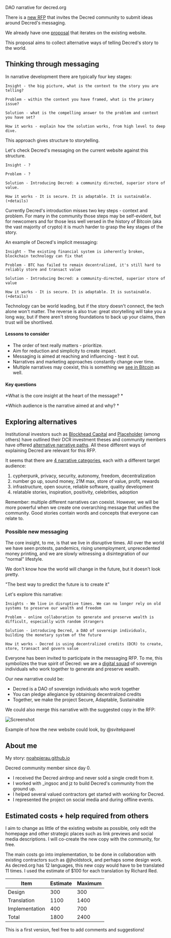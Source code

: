 DAO narrative for decred.org

There is a [new RFP](https://proposals.decred.org/proposals/91becea) that invites the Decred community to submit ideas around Decred's messaging. 

We already have one [proposal](https://proposals.decred.org/proposals/f0a00d5) that iterates on the existing website.

This proposal aims to collect alternative ways of telling Decred's story to the world.

## Thinking through messaging

In narrative development there are typically four key stages: 

    Insight - the big picture, what is the context to the story you are telling?

    Problem - within the context you have framed, what is the primary issue?

    Solution - what is the compelling answer to the problem and context you have set?

    How it works - explain how the solution works, from high level to deep dive.

This approach gives structure to storytelling.

Let's check Decred's messaging on the current website against this structure.

    Insight - ?

    Problem - ?

    Solution - Introducing Decred: a community directed, superior store of value.

    How it works - It is secure. It is adaptable. It is sustainable. (+details)

Currently Decred's introduction misses two key steps - context and problem. For many in the community those steps may be self-evident, but for newcomers and for those less well versed in the history of Bitcoin (aka the vast majority of crypto) it is much harder to grasp the key stages of the story.

An example of Decred's implicit messaging:

    Insight - The existing financial system is inherently broken, blockchain technology can fix that

    Problem - BTC has failed to remain decentralized, it's still hard to reliably store and transact value

    Solution - Introducing Decred: a community-directed, superior store of value

    How it works - It is secure. It is adaptable. It is sustainable. (+details)

Technology can be world leading, but if the story doesn't connect, the tech alone won't matter. The reverse is also true: great storytelling will take you a long way, but if there aren't strong foundations to back up your claims, then trust will be shortlived. 

#### Lessons to consider 

- The order of text really matters - prioritize. 
- Aim for reduction and simplicity to create impact. 
- Messaging is aimed at reaching and influencing - test it out. 
- Narratives and marketing approaches constantly change over time. 
- Multiple narratives may coexist, this is something we [see in Bitcoin](https://uncommoncore.co/visions-of-bitcoin-how-major-bitcoin-narratives-changed-over-time/) as well.

#### Key questions 

*What is the core insight at the heart of the message? *

*Which audience is the narrative aimed at and why? *

## Exploring alternatives 

Institutional investors such as [Blockhead Capital](https://www.blockheadcap.com/post/decred-investment-thesis) and [Placeholder](https://www.placeholder.vc/blog/2018/5/12/decred-investment-thesis) (among others) have outlined their DCR investment theses and community members have offered [alternative narrative paths](https://www.reddit.com/r/decred/comments/hg2a9k/forward_thinking_friday_decred_narratives_26_june/). All these different ways of explaining Decred are relevant for this RFP.

It seems that there are [4 narrative categories](https://github.com/decredcommunity/pr/issues/6), each with a different target audience: 

1. cypherpunk, privacy, security, autonomy, freedom, decentralization 
2. number go up, sound money, 21M max, store of value, profit, rewards
3. infrastructure, open source, reliable software, quality development 
4. relatable stories, inspiration, positivity, celebrities, adoption

Remember: multiple different narratives can coexist. However, we will be more powerful when we create one overarching message that unifies the community. Good stories contain words and concepts that everyone can relate to.

### Possible new messaging 

The core insight, to me, is that we live in disruptive times. All over the world we have seen protests, pandemics, rising unemployment, unprecedented money printing, and we are slowly witnessing a disintegration of our "normal" lifestyle. 

We don't know how the world will change in the future, but it doesn't look pretty. 

"The best way to predict the future is to create it"

Let's explore this narrative:

    Insights - We live in disruptive times. We can no longer rely on old systems to preserve our wealth and freedom

    Problem - online collaboration to generate and preserve wealth is difficult, especially with random strangers

    Solution - introducing Decred, a DAO of sovereign individuals, building the monetary system of the future

    How it works - Decred is using decentralized credits (DCR) to create, store, transact and govern value

Everyone has been invited to participate in the messaging RFP. To me, this symbolizes the true spirit of Decred: we are a [digital squad](https://otherinter.net/squad-wealth/) of sovereign individuals who work together to generate and preserve wealth.

Our new narrative could be:

- Decred is a DAO of sovereign individuals who work together
- You can pledge allegiance by obtaining decentralized credits
- Together, we make the project Secure, Adaptable, Sustainable

We could also merge this narrative with the suggested copy in the RFP:

![Screenshot](https://user-images.githubusercontent.com/988706/94253162-31a52200-ff25-11ea-886a-970744fe3cee.png)

Example of how the new website could look, by @svitekpavel

## About me

My story: [noahpierau.github.io](https://noahpierau.github.io/)

Decred community member since day 0.

- I received the Decred airdrop and never sold a single credit from it.
- I worked with _ingsoc and jz to build Decred's community from the ground up. 
- I helped several valued contractors get started with working for Decred. 
- I represented the project on social media and during offline events.

## Estimated costs + help required from others

I aim to change as little of the existing website as possible, only edit the homepage and other strategic places such as link previews and social media descriptions. I will co-create the new copy with the community, for free. 

The main costs go into implementation, to be done in collaboration with existing contractors such as @jholdstock, and perhaps some design work. As decred.org has 12 languages, this new copy would have to be translated 11 times. I used the estimate of $100 for each translation by Richard Red.

| Item           | Estimate | Maximum |
|----------------|----------|---------|
| Design    | 300     | 300    |
| Translation    | 1100     | 1400    |
| Implementation | 400      | 700     |
| Total          | 1800     | 2400    |

This is a first version, feel free to add comments and suggestions!
